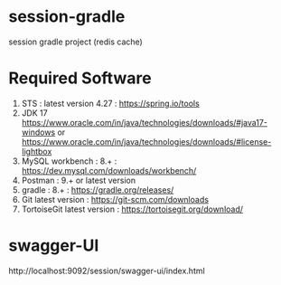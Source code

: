 # session-gradle
session gradle project (redis cache)

# Required Software 
1. STS : latest version 4.27 : https://spring.io/tools
2. JDK 17 https://www.oracle.com/in/java/technologies/downloads/#java17-windows or  https://www.oracle.com/in/java/technologies/downloads/#license-lightbox
3. MySQL workbench : 8.+ : https://dev.mysql.com/downloads/workbench/
4. Postman : 9.+ or latest version
5. gradle : 8.+ : https://gradle.org/releases/
6. Git  latest version : https://git-scm.com/downloads
7. TortoiseGit latest version : https://tortoisegit.org/download/

# swagger-UI
http://localhost:9092/session/swagger-ui/index.html
